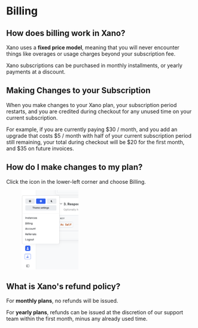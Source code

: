 # Billing

## How does billing work in Xano?

Xano uses a **fixed price model**, meaning that you will never encounter things like overages or usage charges beyond your subscription fee.

Xano subscriptions can be purchased in monthly installments, or yearly payments at a discount.

## Making Changes to your Subscription

When you make changes to your Xano plan, your subscription period restarts, and you are credited during checkout for any unused time on your current subscription.

For example, if you are currently paying $30 / month, and you add an upgrade that costs $5 / month with half of your current subscription period still remaining, your total during checkout will be $20 for the first month, and $35 on future invoices.

## How do I make changes to my plan?

Click the icon in the lower-left corner and choose Billing.

<div align="left"><figure><img src="../.gitbook/assets/CleanShot 2025-02-06 at 11.49.47.png" alt="" width="153"><figcaption></figcaption></figure></div>

## What is Xano's refund policy?

For **monthly plans**, no refunds will be issued.

For **yearly plans**, refunds can be issued at the discretion of our support team within the first month, minus any already used time.
